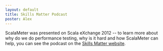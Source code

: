 ```yaml
---
layout: default
title: Skills Matter Podcast
poster: Alex
---
```



ScalaMeter was presented on Scala eXchange 2012 --
to learn more about why do we do performance testing, why is it hard and how ScalaMeter can help,
you can see the podcast on the [Skills Matter website](https://skillsmatter.com/skillscasts/3701-scala-performance-regression-testing#video).
